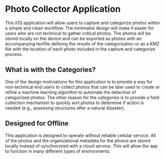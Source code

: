 #  Photo Collector Application
This iOS application will allow users to capture and categorize photos within a simple and clean workflow. The minimalist design will make it easier for users who are not technical to gather critical photos. The photos will be stored locally on the device and can be exported as photos with an accompanying textfile defining the results of the categorization or as a KMZ file with the location of each photo included in the capture and categorize process. 

## What is with the Categories?
One of the design motiviations for this application is to provide a way for non-technical end users to collect photos that can be later used to create or refine a machine learning algorithm to automate the detection of categorized photos. The other reason for the categories is to provide a field collection mechanism to quickly sort photos to determine if action is needed (e.g., assessing structures after a natural disaster).

## Designed for Offline
This application is designed to operate without reliable cellular service. All of the photos and the organizational metadata for the photos are stored locally instead of synchronized with a cloud service. This will allow the app to function in many different types of environments.

